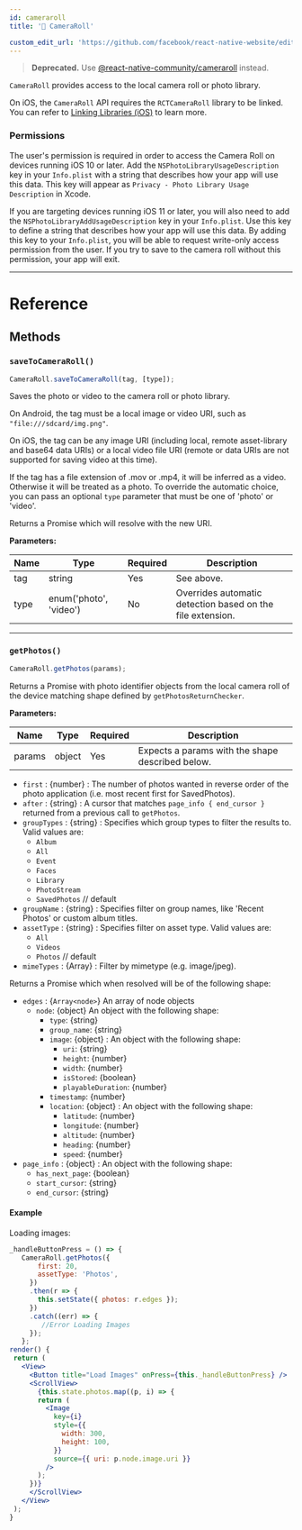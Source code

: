 ```yaml
---
id: cameraroll
title: '🚧 CameraRoll'

custom_edit_url: 'https://github.com/facebook/react-native-website/edit/master/website/versioned_docs/version-0.58/cameraroll.md'
---
```


> **Deprecated.** Use [@react-native-community/cameraroll](https://github.com/react-native-community/react-native-cameraroll) instead.

`CameraRoll` provides access to the local camera roll or photo library.

On iOS, the `CameraRoll` API requires the `RCTCameraRoll` library to be linked. You can refer to [Linking Libraries (iOS)](linking-libraries-ios.md) to learn more.

### Permissions

The user's permission is required in order to access the Camera Roll on devices running iOS 10 or later. Add the `NSPhotoLibraryUsageDescription` key in your `Info.plist` with a string that describes how your app will use this data. This key will appear as `Privacy - Photo Library Usage Description` in Xcode.

If you are targeting devices running iOS 11 or later, you will also need to add the `NSPhotoLibraryAddUsageDescription` key in your `Info.plist`. Use this key to define a string that describes how your app will use this data. By adding this key to your `Info.plist`, you will be able to request write-only access permission from the user. If you try to save to the camera roll without this permission, your app will exit.

---

# Reference

## Methods

### `saveToCameraRoll()`

```jsx
CameraRoll.saveToCameraRoll(tag, [type]);
```

Saves the photo or video to the camera roll or photo library.

On Android, the tag must be a local image or video URI, such as `"file:///sdcard/img.png"`.

On iOS, the tag can be any image URI (including local, remote asset-library and base64 data URIs) or a local video file URI (remote or data URIs are not supported for saving video at this time).

If the tag has a file extension of .mov or .mp4, it will be inferred as a video. Otherwise it will be treated as a photo. To override the automatic choice, you can pass an optional `type` parameter that must be one of 'photo' or 'video'.

Returns a Promise which will resolve with the new URI.

**Parameters:**

| Name | Type                   | Required | Description                                                |
| ---- | ---------------------- | -------- | ---------------------------------------------------------- |
| tag  | string                 | Yes      | See above.                                                 |
| type | enum('photo', 'video') | No       | Overrides automatic detection based on the file extension. |

---

### `getPhotos()`

```jsx
CameraRoll.getPhotos(params);
```

Returns a Promise with photo identifier objects from the local camera roll of the device matching shape defined by `getPhotosReturnChecker`.

**Parameters:**

| Name   | Type   | Required | Description                                      |
| ------ | ------ | -------- | ------------------------------------------------ |
| params | object | Yes      | Expects a params with the shape described below. |

- `first` : {number} : The number of photos wanted in reverse order of the photo application (i.e. most recent first for SavedPhotos).
- `after` : {string} : A cursor that matches `page_info { end_cursor }` returned from a previous call to `getPhotos`.
- `groupTypes` : {string} : Specifies which group types to filter the results to. Valid values are:
  - `Album`
  - `All`
  - `Event`
  - `Faces`
  - `Library`
  - `PhotoStream`
  - `SavedPhotos` // default
- `groupName` : {string} : Specifies filter on group names, like 'Recent Photos' or custom album titles.
- `assetType` : {string} : Specifies filter on asset type. Valid values are:
  - `All`
  - `Videos`
  - `Photos` // default
- `mimeTypes` : {Array} : Filter by mimetype (e.g. image/jpeg).

Returns a Promise which when resolved will be of the following shape:

- `edges` : {`Array<node>`} An array of node objects
  - `node`: {object} An object with the following shape:
    - `type`: {string}
    - `group_name`: {string}
    - `image`: {object} : An object with the following shape:
      - `uri`: {string}
      - `height`: {number}
      - `width`: {number}
      - `isStored`: {boolean}
      - `playableDuration`: {number}
    - `timestamp`: {number}
    - `location`: {object} : An object with the following shape:
      - `latitude`: {number}
      - `longitude`: {number}
      - `altitude`: {number}
      - `heading`: {number}
      - `speed`: {number}
- `page_info` : {object} : An object with the following shape:
  - `has_next_page`: {boolean}
  - `start_cursor`: {string}
  - `end_cursor`: {string}

#### Example

Loading images:

```jsx
_handleButtonPress = () => {
   CameraRoll.getPhotos({
       first: 20,
       assetType: 'Photos',
     })
     .then(r => {
       this.setState({ photos: r.edges });
     })
     .catch((err) => {
        //Error Loading Images
     });
   };
render() {
 return (
   <View>
     <Button title="Load Images" onPress={this._handleButtonPress} />
     <ScrollView>
       {this.state.photos.map((p, i) => {
       return (
         <Image
           key={i}
           style={{
             width: 300,
             height: 100,
           }}
           source={{ uri: p.node.image.uri }}
         />
       );
     })}
     </ScrollView>
   </View>
 );
}
```

